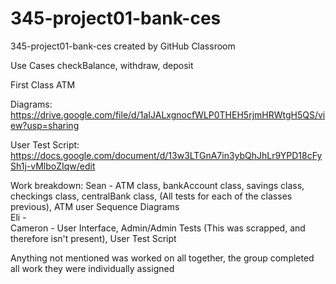 # 345-project01-bank-ces
345-project01-bank-ces created by GitHub Classroom


Use Cases
checkBalance,
withdraw,
deposit

First Class
ATM


Diagrams:
https://drive.google.com/file/d/1aIJALxgnocfWLP0THEH5rjmHRWtgH5QS/view?usp=sharing 

User Test Script:
https://docs.google.com/document/d/13w3LTGnA7in3ybQhJhLr9YPD18cFySh1j-vMlboZIqw/edit


Work breakdown:
Sean - ATM class, bankAccount class, savings class, checkings class, centralBank class, (All tests for each of the classes previous), ATM user Sequence Diagrams\
Eli - \
Cameron - User Interface, Admin/Admin Tests (This was scrapped, and therefore isn't present), User Test Script

Anything not mentioned was worked on all together, the group completed all work they were individually assigned
